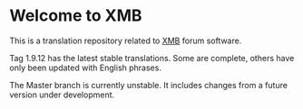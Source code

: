 # Welcome to XMB

This is a translation repository related to [XMB](https://github.com/miqrogroove/xmb) forum software.

Tag 1.9.12 has the latest stable translations.  Some are complete, others have only been updated with English phrases.

The Master branch is currently unstable.  It includes changes from a future version under development.

